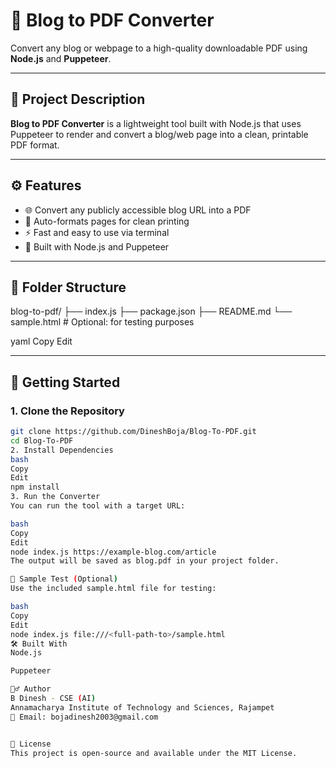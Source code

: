 # 📰 Blog to PDF Converter

Convert any blog or webpage to a high-quality downloadable PDF using **Node.js** and **Puppeteer**.

---

## 📌 Project Description

**Blog to PDF Converter** is a lightweight tool built with Node.js that uses Puppeteer to render and convert a blog/web page into a clean, printable PDF format.

---

## ⚙️ Features

- 🌐 Convert any publicly accessible blog URL into a PDF
- 📄 Auto-formats pages for clean printing
- ⚡ Fast and easy to use via terminal
- 🧱 Built with Node.js and Puppeteer

---

## 📁 Folder Structure

blog-to-pdf/
├── index.js
├── package.json
├── README.md
└── sample.html # Optional: for testing purposes

yaml
Copy
Edit

---

## 🚀 Getting Started

### 1. Clone the Repository

```bash
git clone https://github.com/DineshBoja/Blog-To-PDF.git
cd Blog-To-PDF
2. Install Dependencies
bash
Copy
Edit
npm install
3. Run the Converter
You can run the tool with a target URL:

bash
Copy
Edit
node index.js https://example-blog.com/article
The output will be saved as blog.pdf in your project folder.

🧪 Sample Test (Optional)
Use the included sample.html file for testing:

bash
Copy
Edit
node index.js file:///<full-path-to>/sample.html
🛠️ Built With
Node.js

Puppeteer

🙋‍♂️ Author
B Dinesh - CSE (AI)
Annamacharya Institute of Technology and Sciences, Rajampet
📧 Email: bojadinesh2003@gmail.com


📃 License
This project is open-source and available under the MIT License.

